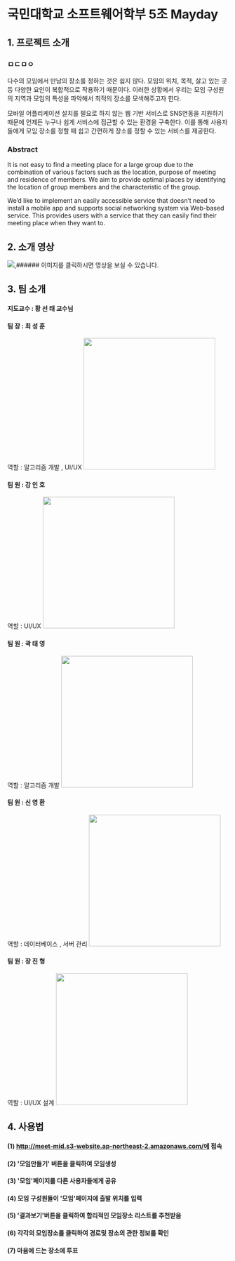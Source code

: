 # 국민대학교 소프트웨어학부 5조 Mayday

## 1. 프로젝트 소개

### ㅁㄷㅁㅇ

다수의 모임에서 만남의 장소를 정하는 것은 쉽지 않다. 모임의 위치, 목적, 살고 있는 곳 등 다양한 요인이 복합적으로 작용하기 때문이다. 이러한 상황에서 우리는 모임 구성원의 지역과 모임의 특성을 파악해서 최적의 장소를 모색해주고자 한다. 

모바일 어플리케이션 설치를 필요로 하지 않는 웹 기반 서비스로 SNS연동을 지원하기 때문에 언제든 누구나 쉽게 서비스에 접근할 수 있는 환경을 구축한다. 이를 통해 사용자들에게 모임 장소를 정할 때 쉽고 간편하게 장소를 정할 수 있는 서비스를 제공한다.

### Abstract

It is not easy to find a meeting place for a large group due to the combination of various factors such as the location, purpose of meeting and residence of members. We aim to provide optimal places by identifying the location of group members and the characteristic of the group.

We’d like to implement an easily accessible service that doesn’t need to install a mobile app and supports social networking system via Web-based service. This provides users with a service that they can easily find their meeting place when they want to.

## 2. 소개 영상

<a href="https://youtu.be/qf8jD1wuh0U">
<img src="./doc/수행계획서 및 발표자료/Youtube_Link.jpg">
</a>
###### 이미지를 클릭하시면 영상을 보실 수 있습니다.

## 3. 팀 소개
#### 지도교수 : 황 선 태 교수님
#### 팀 장 : 최 성 훈
역할 : 알고리즘 개발 , UI/UX
<img src="./doc/수행계획서 및 발표자료/aboutTeam/최성훈.jpg" height="300" />

#### 팀 원 : 강 인 호
역할 : UI/UX
<img src="./doc/수행계획서 및 발표자료/aboutTeam/강인호.jpg" height="300" />

#### 팀 원 : 곽 태 영
역할 : 알고리즘 개발
<img src="./doc/수행계획서 및 발표자료/aboutTeam/곽태영.jpg" height="300" />

#### 팀 원 : 신 영 환
역할 : 데이터베이스 , 서버 관리
<img src="./doc/수행계획서 및 발표자료/aboutTeam/신영환.jpg" height="300" />

#### 팀 원 : 장 진 형
역할 : UI/UX 설계
<img src="./doc/수행계획서 및 발표자료/aboutTeam/장진형.jpg" height="300" />


## 4. 사용법
#### (1) http://meet-mid.s3-website.ap-northeast-2.amazonaws.com/에 접속
#### (2) '모임만들기' 버튼을 클릭하여 모임생성
#### (3) '모임'페이지를 다른 사용자들에게 공유
#### (4) 모임 구성원들이 '모임'페이지에 출발 위치를 입력
#### (5) '결과보기'버튼을 클릭하여 합리적인 모임장소 리스트를 추천받음
#### (6) 각각의 모임장소를 클릭하여 경로및 장소의 관한 정보를 확인
#### (7) 마음에 드는 장소에 투표
